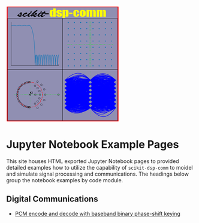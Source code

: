 ![Logo](images/logo.png)

# Jupyter Notebook Example Pages

This site houses HTML exported Jupyter Notebook pages to provided detailed examples how to utilize the capability of `scikit-dsp-comm` to moidel and simulate  signal processing and communications. The headings below group the notebook examples by code module.

## Digital Communications

* [PCM encode and decode with baseband binary phase-shift keying](example_notebooks/digitalcom/Comm_Systems.html)
